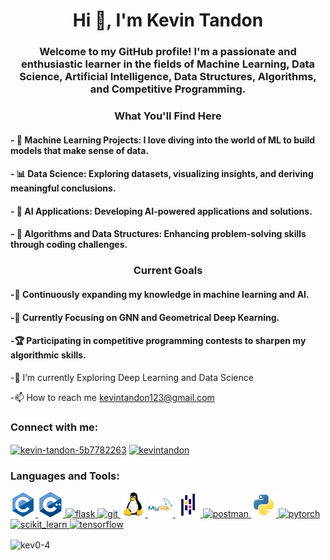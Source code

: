 <h1 align="center">Hi 👋, I'm Kevin Tandon</h1>
<h3 align="center">Welcome to my GitHub profile! I'm a passionate and enthusiastic learner in the fields of Machine Learning, Data Science, Artificial Intelligence, Data Structures, Algorithms, and Competitive Programming.</h3>
<h3 align="center">What You'll Find Here </h3>
<h4 align="left">- 🤖 Machine Learning Projects: I love diving into the world of ML to build models that make sense of data.</h4>
<h4 align="left">- 📊 Data Science: Exploring datasets, visualizing insights, and deriving meaningful conclusions.</h4>
<h4 align="left">- 🧠 AI Applications: Developing AI-powered applications and solutions.</h4>
<h4 align="left">- 🚀 Algorithms and Data Structures: Enhancing problem-solving skills through coding challenges.</h4>

<h3 align="center">Current Goals</h3>
<h4 align="left">-📖 Continuously expanding my knowledge in machine learning and AI.</h4>
<h4 align="left">-📖 Currently Focusing on GNN and Geometrical Deep Kearning.</h4>
<h4 align="left">-🏆 Participating in competitive programming contests to sharpen my algorithmic skills.</h4>

-🌱 I’m currently Exploring Deep Learning and Data Science 

-📫 How to reach me kevintandon123@gmail.com


<h3 align="left">Connect with me:</h3>
<p align="left">
<a href="https://linkedin.com/in/kevin-tandon-5b7782263" target="blank"><img align="center" src="https://raw.githubusercontent.com/rahuldkjain/github-profile-readme-generator/master/src/images/icons/Social/linked-in-alt.svg" alt="kevin-tandon-5b7782263" height="30" width="40" /></a>
<a href="https://www.leetcode.com/kevintandon" target="blank"><img align="center" src="https://raw.githubusercontent.com/rahuldkjain/github-profile-readme-generator/master/src/images/icons/Social/leet-code.svg" alt="kevintandon" height="30" width="40" /></a>
</p>

<h3 align="left">Languages and Tools:</h3>
<p align="left"> <a href="https://www.cprogramming.com/" target="_blank" rel="noreferrer"> <img src="https://raw.githubusercontent.com/devicons/devicon/master/icons/c/c-original.svg" alt="c" width="40" height="40"/> </a> <a href="https://www.w3schools.com/cpp/" target="_blank" rel="noreferrer"> <img src="https://raw.githubusercontent.com/devicons/devicon/master/icons/cplusplus/cplusplus-original.svg" alt="cplusplus" width="40" height="40"/> </a> <a href="https://flask.palletsprojects.com/" target="_blank" rel="noreferrer"> <img src="https://www.vectorlogo.zone/logos/pocoo_flask/pocoo_flask-icon.svg" alt="flask" width="40" height="40"/> </a> <a href="https://git-scm.com/" target="_blank" rel="noreferrer"> <img src="https://www.vectorlogo.zone/logos/git-scm/git-scm-icon.svg" alt="git" width="40" height="40"/> </a> <a href="https://www.linux.org/" target="_blank" rel="noreferrer"> <img src="https://raw.githubusercontent.com/devicons/devicon/master/icons/linux/linux-original.svg" alt="linux" width="40" height="40"/> </a> <a href="https://www.mysql.com/" target="_blank" rel="noreferrer"> <img src="https://raw.githubusercontent.com/devicons/devicon/master/icons/mysql/mysql-original-wordmark.svg" alt="mysql" width="40" height="40"/> </a> <a href="https://pandas.pydata.org/" target="_blank" rel="noreferrer"> <img src="https://raw.githubusercontent.com/devicons/devicon/2ae2a900d2f041da66e950e4d48052658d850630/icons/pandas/pandas-original.svg" alt="pandas" width="40" height="40"/> </a> <a href="https://postman.com" target="_blank" rel="noreferrer"> <img src="https://www.vectorlogo.zone/logos/getpostman/getpostman-icon.svg" alt="postman" width="40" height="40"/> </a> <a href="https://www.python.org" target="_blank" rel="noreferrer"> <img src="https://raw.githubusercontent.com/devicons/devicon/master/icons/python/python-original.svg" alt="python" width="40" height="40"/> </a> <a href="https://pytorch.org/" target="_blank" rel="noreferrer"> <img src="https://www.vectorlogo.zone/logos/pytorch/pytorch-icon.svg" alt="pytorch" width="40" height="40"/> </a> <a href="https://scikit-learn.org/" target="_blank" rel="noreferrer"> <img src="https://upload.wikimedia.org/wikipedia/commons/0/05/Scikit_learn_logo_small.svg" alt="scikit_learn" width="40" height="40"/> </a> <a href="https://www.tensorflow.org" target="_blank" rel="noreferrer"> <img src="https://www.vectorlogo.zone/logos/tensorflow/tensorflow-icon.svg" alt="tensorflow" width="40" height="40"/> </a> </p>

<p><img align="center" src="https://github-readme-stats.vercel.app/api/top-langs?username=kev0-4&show_icons=true&locale=en&layout=compact" alt="kev0-4" /></p>
